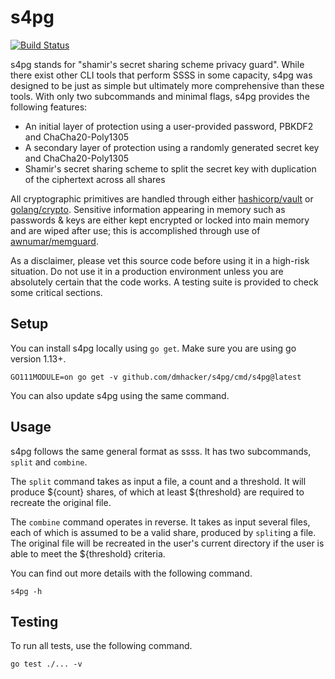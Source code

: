 # s4pg

[![Build Status](https://travis-ci.com/dmhacker/s4pg.svg?branch=main)](https://travis-ci.com/dmhacker/s4pg)

s4pg stands for "shamir's secret sharing scheme privacy guard". While there
exist other CLI tools that perform SSSS in some capacity, s4pg was designed
to be just as simple but ultimately more comprehensive than these tools. With only 
two subcommands and minimal flags, s4pg provides the following features:

* An initial layer of protection using a user-provided password, PBKDF2 and ChaCha20-Poly1305
* A secondary layer of protection using a randomly generated secret key and ChaCha20-Poly1305
* Shamir's secret sharing scheme to split the secret key with duplication of the ciphertext across all shares

All cryptographic primitives are handled through either 
[hashicorp/vault](https://pkg.go.dev/github.com/hashicorp/vault) 
or [golang/crypto](https://pkg.go.dev/golang.org/x/crypto). Sensitive information
appearing in memory such as passwords & keys are either kept encrypted or
locked into main memory and are wiped after use; this is accomplished through
use of [awnumar/memguard](https://github.com/awnumar/memguard).

As a disclaimer, please vet this source code before using it in a high-risk situation.
Do not use it in a production environment unless you are absolutely certain that the code works.
A testing suite is provided to check some critical sections.

## Setup

You can install s4pg locally using `go get`. Make sure you are using go version 1.13+.

```
GO111MODULE=on go get -v github.com/dmhacker/s4pg/cmd/s4pg@latest
```

You can also update s4pg using the same command.

## Usage

s4pg follows the same general format as ssss. It has two subcommands, `split` and `combine`.

The `split` command takes as input a file, a count and a threshold. It will produce
${count} shares, of which at least ${threshold} are required to recreate the original file.

The `combine` command operates in reverse. It takes as input several files, each of which
is assumed to be a valid share, produced by `split`ing a file. The original file will be
recreated in the user's current directory if the user is able to meet the ${threshold} criteria.

You can find out more details with the following command.

```
s4pg -h
```

## Testing

To run all tests, use the following command.

```
go test ./... -v
```
